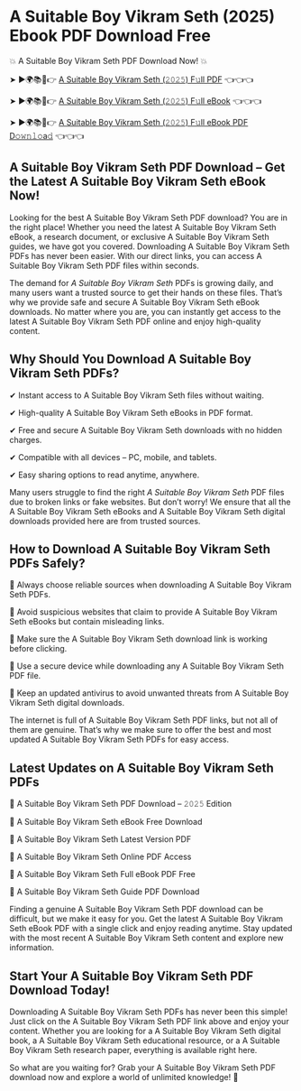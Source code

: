 # A Suitable Boy Vikram Seth (2025) Ebook PDF Download Free

💥 A Suitable Boy Vikram Seth PDF Download Now! 💥

➤ ►🌍📚📱👉 [A Suitable Boy Vikram Seth (𝟸𝟶𝟸𝟻) F𝚞ll PDF](https://getpdf.xyz/a-suitable-boy-vikram-seth) 👈👈👈


➤ ►🌍📚📱👉 [A Suitable Boy Vikram Seth (𝟸𝟶𝟸𝟻) F𝚞ll eBook](https://getpdf.xyz/a-suitable-boy-vikram-seth) 👈👈👈


➤ ►🌍📚📱👉 [A Suitable Boy Vikram Seth (𝟸𝟶𝟸𝟻) F𝚞ll eBook PDF D𝚘𝚠𝚗𝚕𝚘a𝚍](https://getpdf.xyz/a-suitable-boy-vikram-seth) 👈👈👈


## A Suitable Boy Vikram Seth PDF Download – Get the Latest A Suitable Boy Vikram Seth eBook Now!

Looking for the best A Suitable Boy Vikram Seth PDF download? You are in the right place! Whether you need the latest A Suitable Boy Vikram Seth eBook, a research document, or exclusive A Suitable Boy Vikram Seth guides, we have got you covered. Downloading A Suitable Boy Vikram Seth PDFs has never been easier. With our direct links, you can access A Suitable Boy Vikram Seth PDF files within seconds.

The demand for *A Suitable Boy Vikram Seth* PDFs is growing daily, and many users want a trusted source to get their hands on these files. That’s why we provide safe and secure A Suitable Boy Vikram Seth eBook downloads. No matter where you are, you can instantly get access to the latest A Suitable Boy Vikram Seth PDF online and enjoy high-quality content.

## Why Should You Download A Suitable Boy Vikram Seth PDFs?

✔ Instant access to A Suitable Boy Vikram Seth files without waiting.

✔ High-quality A Suitable Boy Vikram Seth eBooks in PDF format.

✔ Free and secure A Suitable Boy Vikram Seth downloads with no hidden charges.

✔ Compatible with all devices – PC, mobile, and tablets.

✔ Easy sharing options to read anytime, anywhere.

Many users struggle to find the right *A Suitable Boy Vikram Seth* PDF files due to broken links or fake websites. But don’t worry! We ensure that all the A Suitable Boy Vikram Seth eBooks and A Suitable Boy Vikram Seth digital downloads provided here are from trusted sources.

## How to Download A Suitable Boy Vikram Seth PDFs Safely?

📌 Always choose reliable sources when downloading A Suitable Boy Vikram Seth PDFs.

📌 Avoid suspicious websites that claim to provide A Suitable Boy Vikram Seth eBooks but contain misleading links.

📌 Make sure the A Suitable Boy Vikram Seth download link is working before clicking.

📌 Use a secure device while downloading any A Suitable Boy Vikram Seth PDF file.

📌 Keep an updated antivirus to avoid unwanted threats from A Suitable Boy Vikram Seth digital downloads.

The internet is full of A Suitable Boy Vikram Seth PDF links, but not all of them are genuine. That’s why we make sure to offer the best and most updated A Suitable Boy Vikram Seth PDFs for easy access.

## Latest Updates on A Suitable Boy Vikram Seth PDFs

🔹 A Suitable Boy Vikram Seth PDF Download – 𝟸𝟶𝟸𝟻 Edition

🔹 A Suitable Boy Vikram Seth eBook Free Download

🔹 A Suitable Boy Vikram Seth Latest Version PDF

🔹 A Suitable Boy Vikram Seth Online PDF Access

🔹 A Suitable Boy Vikram Seth Full eBook PDF Free

🔹 A Suitable Boy Vikram Seth Guide PDF Download

Finding a genuine A Suitable Boy Vikram Seth PDF download can be difficult, but we make it easy for you. Get the latest A Suitable Boy Vikram Seth eBook PDF with a single click and enjoy reading anytime. Stay updated with the most recent A Suitable Boy Vikram Seth content and explore new information.

## Start Your A Suitable Boy Vikram Seth PDF Download Today!

Downloading A Suitable Boy Vikram Seth PDFs has never been this simple! Just click on the A Suitable Boy Vikram Seth PDF link above and enjoy your content. Whether you are looking for a A Suitable Boy Vikram Seth digital book, a A Suitable Boy Vikram Seth educational resource, or a A Suitable Boy Vikram Seth research paper, everything is available right here.

So what are you waiting for? Grab your A Suitable Boy Vikram Seth PDF download now and explore a world of unlimited knowledge! 🚀